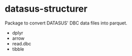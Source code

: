 # datasus-structurer

Package to convert DATASUS' DBC data files into parquet.

- dplyr
- arrow
- read.dbc
- tibble
